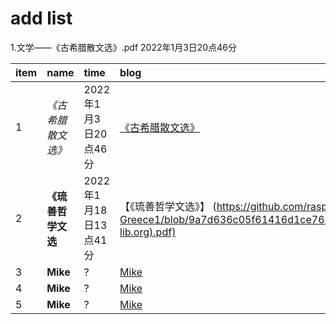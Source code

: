 # add list  
1.文学——《古希腊散文选》.pdf  2022年1月3日20点46分 








| item  |     name     | time |             blog                |  
| :-- | :------------ | :--- | :------------------------------- |  
| 1 | _《古希腊散文选》_ |  2022年1月3日20点46分 | [《古希腊散文选》](link) |  
|2 | __《琉善哲学文选__     |  2022年1月18日13点41分  | 【《琉善哲学文选》】 (https://github.com/rasputin2020/Book_Ancient-Greece1/blob/9a7d636c05f61416d1ce7664d47e15d976b1a73b/%E7%90%89%E5%96%84%E5%93%B2%E5%AD%A6%E6%96%87%E9%80%89%20(z-lib.org).pdf)
| 3 | __Mike__     |  ? | [Mike](link)          |  
| 4 | __Mike__     |  ? | [Mike](link)          |  
| 5 | __Mike__     |  ? | [Mike](link)          |  
